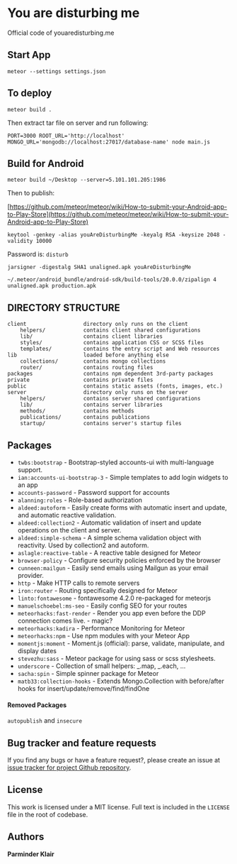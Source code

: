 # You are disturbing me

Official code of youaredisturbing.me

## Start App

`meteor --settings settings.json`

## To deploy

`meteor build .`

Then extract tar file on server and run following:

`PORT=3000 ROOT_URL='http://localhost' MONGO_URL='mongodb://localhost:27017/database-name' node main.js`

## Build for Android

```
meteor build ~/Desktop --server=5.101.101.205:1986
```

Then to publish:

[https://github.com/meteor/meteor/wiki/How-to-submit-your-Android-app-to-Play-Store](https://github.com/meteor/meteor/wiki/How-to-submit-your-Android-app-to-Play-Store)

```
keytool -genkey -alias youAreDisturbingMe -keyalg RSA -keysize 2048 -validity 10000
```

Password is: `disturb`

```
jarsigner -digestalg SHA1 unaligned.apk youAreDisturbingMe
```

```
~/.meteor/android_bundle/android-sdk/build-tools/20.0.0/zipalign 4 unaligned.apk production.apk
```


## DIRECTORY STRUCTURE

```
client                  directory only runs on the client
	helpers/			contains client shared configurations
	lib/        		contains client libraries
	styles/			    contains application CSS or SCSS files
	templates/			contains the entry script and Web resources
lib                     loaded before anything else
	collections/		contains mongo collections
	router/        		contains routing files
packages                contains npm dependent 3rd-party packages
private                 contains private files
public                  contains static assets (fonts, images, etc.)
server                  directory only runs on the server
	helpers/			contains server shared configurations
	lib/        		contains server libraries
	methods/			contains methods
	publications/		contains publications
	startup/		    contains server's startup files
```

## Packages

- `twbs:bootstrap` - Bootstrap-styled accounts-ui with multi-language support.
- `ian:accounts-ui-bootstrap-3` - Simple templates to add login widgets to an app
- `accounts-password` - Password support for accounts
- `alanning:roles` - Role-based authorization
- `aldeed:autoform` - Easily create forms with automatic insert and update, and automatic reactive validation.
- `aldeed:collection2` - Automatic validation of insert and update operations on the client and server.
- `aldeed:simple-schema` - A simple schema validation object with reactivity. Used by collection2 and autoform.
- `aslagle:reactive-table` -  A reactive table designed for Meteor
- `browser-policy` - Configure security policies enforced by the browser
- `cunneen:mailgun` -  Easily send emails using Mailgun as your email provider.
- `http` -  Make HTTP calls to remote servers
- `iron:router` - Routing specifically designed for Meteor
- `linto:fontawesome` - fontawesome 4.2.0 re-packaged for meteorjs
- `manuelschoebel:ms-seo` - Easily config SEO for your routes
- `meteorhacks:fast-render` - Render you app even before the DDP connection comes live. - magic?
- `meteorhacks:kadira` - Performance Monitoring for Meteor
- `meteorhacks:npm` - Use npm modules with your Meteor App
- `momentjs:moment` - Moment.js (official): parse, validate, manipulate, and display dates
- `stevezhu:sass` - Meteor package for using sass or scss stylesheets.
- `underscore` - Collection of small helpers: _.map, _.each, ...
- `sacha:spin` - Simple spinner package for Meteor
- `matb33:collection-hooks` - Extends Mongo.Collection with before/after hooks for insert/update/remove/find/findOne   

#### Removed Packages

`autopublish` and `insecure`

## Bug tracker and feature requests
If you find any bugs or have a feature request?, please create an issue at [issue tracker for project Github repository](https://github.com/perminder-klair/Meteor-Boilerplate/issues).

## License
This work is licensed under a MIT license. Full text is included in the `LICENSE` file in the root of codebase.

## Authors
**Parminder Klair**